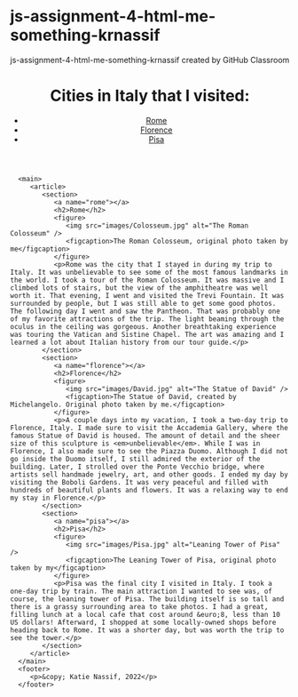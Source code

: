 # js-assignment-4-html-me-something-krnassif
js-assignment-4-html-me-something-krnassif created by GitHub Classroom
<!DOCTYPE html>
<html>
   <head>
      <title>My Trip to Italy</title>
   </head>
   <body>
      <header>
         <h1>Cities in Italy that I visited:</h1>
         <nav>
            <ul>
                <li><a href="#rome">Rome</a></li>
                <li><a href="#florence">Florence</a></li>
                <li><a href="#pisa">Pisa</a></li>
            </ul>
         </nav>
      </header>
      
      <main>
         <article>
            <section>
               <a name="rome"></a>
               <h2>Rome</h2>
               <figure>
                  <img src="images/Colosseum.jpg" alt="The Roman Colosseum" />
                  <figcaption>The Roman Colosseum, original photo taken by me</figcaption>
               </figure>
               <p>Rome was the city that I stayed in during my trip to Italy. It was unbelievable to see some of the most famous landmarks in the world. I took a tour of the Roman Colosseum. It was massive and I climbed lots of stairs, but the view of the amphitheatre was well worth it. That evening, I went and visited the Trevi Fountain. It was surrounded by people, but I was still able to get some good photos. The following day I went and saw the Pantheon. That was probably one of my favorite attractions of the trip. The light beaming through the oculus in the ceiling was gorgeous. Another breathtaking experience was touring the Vatican and Sistine Chapel. The art was amazing and I learned a lot about Italian history from our tour guide.</p>
            </section>
            <section>
               <a name="florence"></a>
               <h2>Florence</h2>
               <figure>
                  <img src="images/David.jpg" alt="The Statue of David" />
                  <figcaption>The Statue of David, created by Michelangelo. Original photo taken by me.</figcaption>
               </figure>
               <p>A couple days into my vacation, I took a two-day trip to Florence, Italy. I made sure to visit the Accademia Gallery, where the famous Statue of David is housed. The amount of detail and the sheer size of this sculpture is <em>unbelievable</em>. While I was in Florence, I also made sure to see the Piazza Duomo. Although I did not go inside the Duomo itself, I still admired the exterior of the building. Later, I strolled over the Ponte Vecchio bridge, where artists sell handmade jewelry, art, and other goods. I ended my day by visiting the Boboli Gardens. It was very peaceful and filled with hundreds of beautiful plants and flowers. It was a relaxing way to end my stay in Florence.</p>
            </section>
            <section>
               <a name="pisa"></a>
               <h2>Pisa</h2>
               <figure>
                  <img src="images/Pisa.jpg" alt="Leaning Tower of Pisa" />
                  <figcaption>The Leaning Tower of Pisa, original photo taken by my</figcaption>
               </figure>
               <p>Pisa was the final city I visited in Italy. I took a one-day trip by train. The main attraction I wanted to see was, of course, the leaning tower of Pisa. The building itself is so tall and there is a grassy surrounding area to take photos. I had a great, filling lunch at a local cafe that cost around &euro;8, less than 10 US dollars! Afterward, I shopped at some locally-owned shops before heading back to Rome. It was a shorter day, but was worth the trip to see the tower.</p>
            </section>
         </article>
      </main>
      <footer>
         <p>&copy; Katie Nassif, 2022</p>
      </footer>
   </body>
</html>
